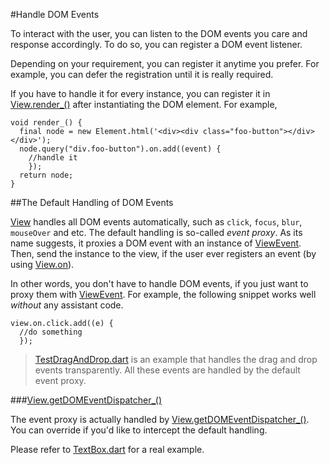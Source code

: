 #Handle DOM Events

To interact with the user, you can listen to the DOM events you care and response accordingly. To do so, you can register a DOM event listener.

Depending on your requirement, you can register it anytime you prefer. For example, you can defer the registration until it is really required.

If you have to handle it for every instance, you can register it in [View.render_()](api:view) after instantiating the DOM element. For example,

    void render_() {
      final node = new Element.html('<div><div class="foo-button"></div></div>');
      node.query("div.foo-button").on.add((event) {
        //handle it
        });
      return node;
    }

##The Default Handling of DOM Events

[View](api:view) handles all DOM events automatically, such as `click`, `focus`, `blur`, `mouseOver` and etc. The default handling is so-called *event proxy*. As its name suggests, it proxies a DOM event with an instance of [ViewEvent](api:event). Then, send the instance to the view, if the user ever registers an event (by using [View.on](api:view)).

In other words, you don't have to handle DOM events, if you just want to proxy them with [ViewEvent](api:event). For example, the following snippet works well *without* any assistant code.

    view.on.click.add((e) {
      //do something
      });

> [TestDragAndDrop.dart](source:test) is an example that handles the drag and drop events transparently. All these events are handled by the default event proxy.

###[View.getDOMEventDispatcher_()](api:view)

The event proxy is actually handled by [View.getDOMEventDispatcher_()](api:view). You can override if you'd like to intercept the default handling.

Please refer to [TextBox.dart](source:lib/src/view) for a real example.
